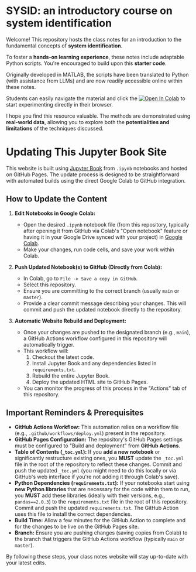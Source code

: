 # SYSID: an introductory course on system identification

Welcome! This repository hosts the class notes for an introduction to the fundamental concepts of **system identification**.

To foster a **hands-on learning experience**, these notes include adaptable Python scripts. You're encouraged to build upon this **starter code**. 

Originally developed in MATLAB, the scripts have been translated to Python (with assistance from LLMs) and are now readily accessible online within these notes. 

Students can easily navigate the material and click the [![Open In Colab](https://colab.research.google.com/assets/colab-badge.svg)](YOUR_COLAB_NOTEBOOK_LINK_HERE) to start experimenting directly in their browser.

I hope you find this resource valuable. The methods are demonstrated using **real-world data**, allowing you to explore both the **potentialities and limitations** of the techniques discussed.

# Updating This Jupyter Book Site

This website is built using [Jupyter Book](https://jupyterbook.org/) from `.ipynb` notebooks and hosted on GitHub Pages. The update process is designed to be straightforward with automated builds using the direct Google Colab to GitHub integration.

## How to Update the Content

1.  **Edit Notebooks in Google Colab:**
    * Open the desired `.ipynb` notebook file (from this repository, typically after opening it from GitHub via Colab's "Open notebook" feature or having it in your Google Drive synced with your project) in [Google Colab](https://colab.research.google.com/).
    * Make your changes, run code cells, and save your work within Colab.

2.  **Push Updated Notebook(s) to GitHub (Directly from Colab):**
    * In Colab, go to `File -> Save a copy in GitHub`.
    * Select this repository.
    * Ensure you are committing to the correct branch (usually `main` or `master`).
    * Provide a clear commit message describing your changes. This will commit and push the updated notebook directly to the repository.

3.  **Automatic Website Rebuild and Deployment:**
    * Once your changes are pushed to the designated branch (e.g., `main`), a GitHub Actions workflow configured in this repository will automatically trigger.
    * This workflow will:
        1.  Checkout the latest code.
        2.  Install Jupyter Book and any dependencies listed in `requirements.txt`.
        3.  Rebuild the entire Jupyter Book.
        4.  Deploy the updated HTML site to GitHub Pages.
    * You can monitor the progress of this process in the "Actions" tab of this repository.

## Important Reminders & Prerequisites

* **GitHub Actions Workflow:** This automation relies on a workflow file (e.g., `.github/workflows/deploy.yml`) present in the repository.
* **GitHub Pages Configuration:** The repository's GitHub Pages settings must be configured to "Build and deployment" from **GitHub Actions**.
* **Table of Contents (`_toc.yml`):** If you **add a new notebook** or significantly restructure existing ones, you **MUST** update the `_toc.yml` file in the root of the repository to reflect these changes. Commit and push the updated `_toc.yml` (you might need to do this locally or via GitHub's web interface if you're not adding it through Colab's save).
* **Python Dependencies (`requirements.txt`):** If your notebooks start using **new Python libraries** that are necessary for the code within them to run, you **MUST** add these libraries (ideally with their versions, e.g., `pandas==2.0.3`) to the `requirements.txt` file in the root of this repository. Commit and push the updated `requirements.txt`. The GitHub Action uses this file to install the correct dependencies.
* **Build Time:** Allow a few minutes for the GitHub Action to complete and for the changes to be live on the GitHub Pages site.
* **Branch:** Ensure you are pushing changes (saving copies from Colab) to the branch that triggers the GitHub Actions workflow (typically `main` or `master`).

By following these steps, your class notes website will stay up-to-date with your latest edits.
